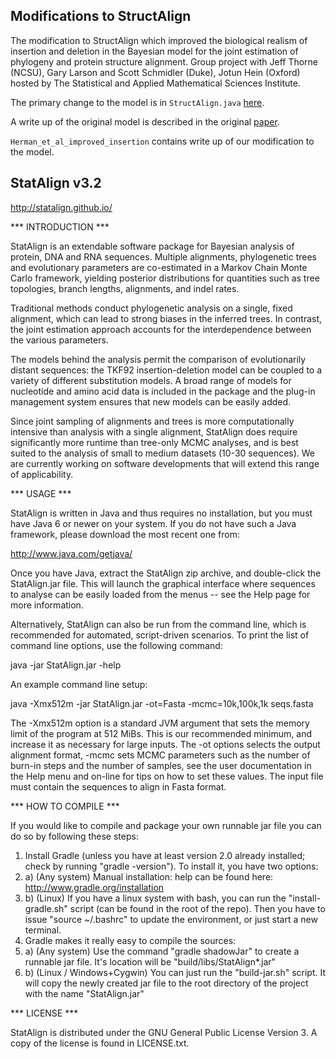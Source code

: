 ## Modifications to StructAlign

The modification to StructAlign which improved the biological realism of insertion and deletion in the Bayesian model for the joint estimation of phylogeny and protein structure alignment.  Group project with Jeff Thorne (NCSU), Gary Larson and Scott Schmidler (Duke), Jotun Hein (Oxford) hosted by The Statistical and Applied Mathematical Sciences Institute.

The primary change to the model is in `StructAlign.java` [here](https://github.com/jrash/statalign/commit/32e645402402e51a8eecc00961dbcb4267726b4e#diff-6e719fecae530ef5ffeee9fa7ab2368d).

A write up of the original model is described in the original [paper](https://academic.oup.com/mbe/article/31/9/2251/2925747). 

`Herman_et_al_improved_insertion` contains write up of our modification to the model.

## StatAlign v3.2

http://statalign.github.io/
 
 
*** INTRODUCTION ***

StatAlign is an extendable software package for Bayesian analysis of protein, DNA and RNA sequences. Multiple alignments, phylogenetic trees and evolutionary parameters are co-estimated in a Markov Chain Monte Carlo framework, yielding posterior distributions for quantities such as tree topologies, branch lengths, alignments, and indel rates. 

Traditional methods conduct phylogenetic analysis on a single, fixed alignment, which can lead to strong biases in the inferred trees. In contrast, the joint estimation approach accounts for the interdependence between the various parameters. 

The models behind the analysis permit the comparison of evolutionarily distant sequences: the TKF92 insertion-deletion model can be coupled to a variety of different substitution models. A broad range of models for nucleotide and amino acid data is included in the package and the plug-in management system ensures that new models can be easily added.

Since joint sampling of alignments and trees is more computationally intensive than analysis with a single alignment, StatAlign does require significantly more runtime than tree-only MCMC analyses, and is best suited to the analysis of small to medium datasets (10-30 sequences). We are currently working on software developments that will extend this range of applicability.


*** USAGE ***

StatAlign is written in Java and thus requires no installation, but you must have Java 6 or newer on your system. If you do not have such a Java framework, please download the most recent one from:
  
  http://www.java.com/getjava/ 

Once you have Java, extract the StatAlign zip archive, and double-click the StatAlign.jar file. This will launch the graphical interface where sequences to analyse can be easily loaded from the menus -- see the Help page for more information.

Alternatively, StatAlign can also be run from the command line, which is recommended for automated, script-driven scenarios. To print the list of command line options, use the following command:

  java -jar StatAlign.jar -help

An example command line setup:

  java -Xmx512m -jar StatAlign.jar -ot=Fasta -mcmc=10k,100k,1k seqs.fasta

The -Xmx512m option is a standard JVM argument that sets the memory limit of the program at 512 MiBs. This is our recommended minimum, and increase it as necessary for large inputs. The -ot options selects the output alignment format, -mcmc sets MCMC parameters such as the number of burn-in steps and the number of samples, see the user documentation in the Help menu and on-line for tips on how to set these values. The input file must contain the sequences to align in Fasta format.


*** HOW TO COMPILE ***

If you would like to compile and package your own runnable jar file you can do so by following these steps:
1. Install Gradle (unless you have at least version 2.0 already installed; check by running "gradle -version"). To install it, you have two options:
  1. a) (Any system) Manual installation: help can be found here: http://www.gradle.org/installation 
  1. b) (Linux) If you have a linux system with bash, you can run the "install-gradle.sh" script (can be found in the root of the repo). Then you have to issue "source  ~/.bashrc" to update the environment, or just start a new terminal.
2. Gradle makes it really easy to compile the sources:
  2. a) (Any system) Use the command "gradle shadowJar" to create a runnable jar file. It's location will be "build/libs/StatAlign*.jar"
  2. b) (Linux / Windows+Cygwin) You can just run the "build-jar.sh" script. It will copy the newly created jar file to the root directory of the project with the name "StatAlign.jar"
  

*** LICENSE ***

StatAlign is distributed under the GNU General Public License Version 3.
A copy of the license is found in LICENSE.txt.
